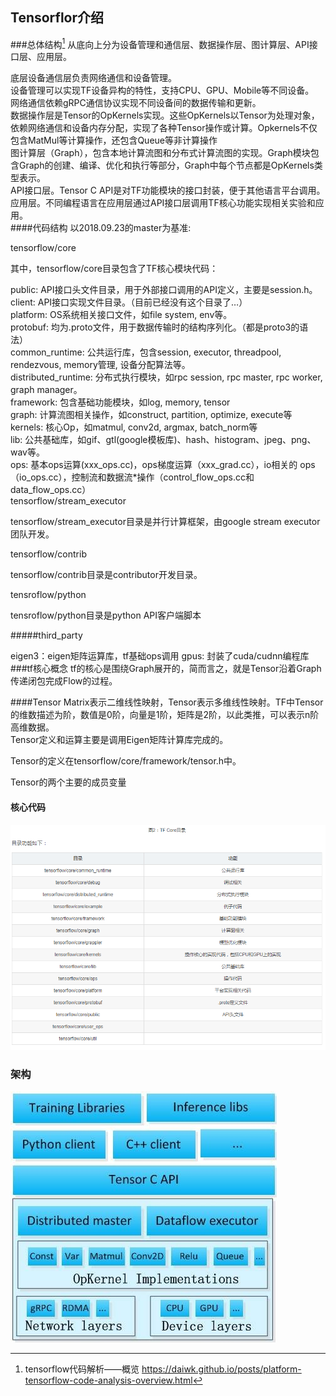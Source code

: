## Tensorflor介绍

###总体结构[^1]
从底向上分为设备管理和通信层、数据操作层、图计算层、API接口层、应用层。   

底层设备通信层负责网络通信和设备管理。  
设备管理可以实现TF设备异构的特性，支持CPU、GPU、Mobile等不同设备。  
网络通信依赖gRPC通信协议实现不同设备间的数据传输和更新。  
数据操作层是Tensor的OpKernels实现。这些OpKernels以Tensor为处理对象，依赖网络通信和设备内存分配，实现了各种Tensor操作或计算。Opkernels不仅包含MatMul等计算操作，还包含Queue等非计算操作   
图计算层（Graph），包含本地计算流图和分布式计算流图的实现。Graph模块包含Graph的创建、编译、优化和执行等部分，Graph中每个节点都是OpKernels类型表示。   
API接口层。Tensor C API是对TF功能模块的接口封装，便于其他语言平台调用。   
应用层。不同编程语言在应用层通过API接口层调用TF核心功能实现相关实验和应用。   
####代码结构
以2018.09.23的master为基准:   

tensorflow/core  

其中，tensorflow/core目录包含了TF核心模块代码：   

public: API接口头文件目录，用于外部接口调用的API定义，主要是session.h。   
client: API接口实现文件目录。（目前已经没有这个目录了…）  
platform: OS系统相关接口文件，如file system, env等。  
protobuf: 均为.proto文件，用于数据传输时的结构序列化。（都是proto3的语法）   
common_runtime: 公共运行库，包含session, executor, threadpool, rendezvous, memory管理, 设备分配算法等。   
distributed_runtime: 分布式执行模块，如rpc session, rpc master, rpc worker, graph manager。   
framework: 包含基础功能模块，如log, memory, tensor   
graph: 计算流图相关操作，如construct, partition, optimize, execute等   
kernels: 核心Op，如matmul, conv2d, argmax, batch_norm等   
lib: 公共基础库，如gif、gtl(google模板库)、hash、histogram、jpeg、png、wav等。   
ops: 基本ops运算(xxx_ops.cc)，ops梯度运算（xxx_grad.cc），io相关的       ops（io_ops.cc），控制流和数据流*操作（control_flow_ops.cc和data_flow_ops.cc）   
tensorflow/stream_executor   

tensorflow/stream_executor目录是并行计算框架，由google stream executor团队开发。   

tensorflow/contrib   

tensorflow/contrib目录是contributor开发目录。   

tensroflow/python   

tensroflow/python目录是python API客户端脚本   

#####third_party

eigen3：eigen矩阵运算库，tf基础ops调用
gpus: 封装了cuda/cudnn编程库
###tf核心概念
tf的核心是围绕Graph展开的，简而言之，就是Tensor沿着Graph传递闭包完成Flow的过程。

####Tensor
Matrix表示二维线性映射，Tensor表示多维线性映射。TF中Tensor的维数描述为阶，数值是0阶，向量是1阶，矩阵是2阶，以此类推，可以表示n阶高维数据。   
Tensor定义和运算主要是调用Eigen矩阵计算库完成的。   

Tensor的定义在tensorflow/core/framework/tensor.h中。   

Tensor的两个主要的成员变量  

#### 核心代码

![](/assets/tensorflow_code_code.png)

### 架构

![](/assets/tensorflow_framework.png)   

[^1]: tensorflow代码解析——概览  https://daiwk.github.io/posts/platform-tensorflow-code-analysis-overview.html

